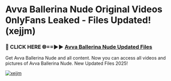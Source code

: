 # Avva Ballerina Nude Original Videos 0nlyFans Leaked - Files Updated! (xejjm)

<h3>🔴 CLICK HERE 🌐==►► <a href="https://tinyurl.com/yrmya6cz" rel="nofollow">Avva Ballerina Nude Updated Files</a></h3>

Get Avva Ballerina Nude and all content. Now you can access all videos and pictures of Avva Ballerina Nude. New Updated Files 2025!

[![xejjm](https://i.imgur.com/FMdXYCs.gif)](https://tinyurl.com/yrmya6cz)
